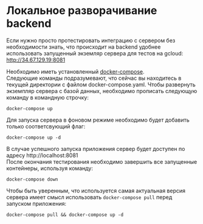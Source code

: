 # Локальное разворачивание backend

Если нужно просто протестировать интеграцию с сервером без необходимости знать, что происходит на backend 
удобнее использовать запущенный экземляр сервера для тестов на gcloud: http://34.67.129.19:8081

Необходимо иметь установленный [docker-compose](https://docs.docker.com/compose/install/). <br>
Следующие команды подразумевают, что сейчас вы находитесь в текущей директории с файлом docker-compose.yaml.
Чтобы развернуть экземпляр сервера с базой данных, необходимо прописать следующую команду в командную строчку:
```shell
docker-compose up
```
Для запуска сервера в фоновом режиме необходимо будет добавить только соответсвующий флаг:
 
 ```shell
docker-compose up -d
```
В случае успешного запуска приложения сервер будет доступен по адресу http://localhost:8081<br>
После окончания тестирования необходимо завершить все запущенные контейнеры, используя команду:

 ```shell
docker-compose down
```

Чтобы быть уверенным, что используется самая актуальная версия сервера имеет смысл использовать `docker-compose pull` перед запуском приложения:
 ```shell
docker-compose pull && docker-compose up -d
```
